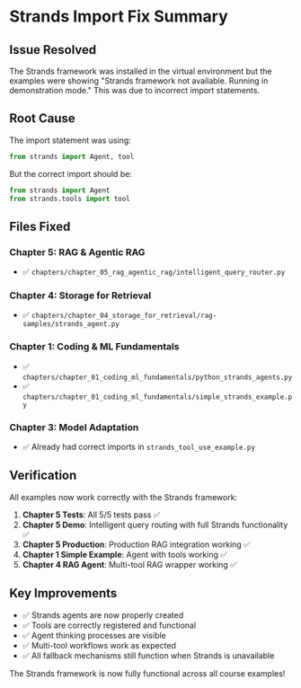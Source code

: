 # Strands Import Fix Summary

## Issue Resolved
The Strands framework was installed in the virtual environment but the examples were showing "Strands framework not available. Running in demonstration mode." This was due to incorrect import statements.

## Root Cause
The import statement was using:
```python
from strands import Agent, tool
```

But the correct import should be:
```python
from strands import Agent
from strands.tools import tool
```

## Files Fixed

### Chapter 5: RAG & Agentic RAG
- ✅ `chapters/chapter_05_rag_agentic_rag/intelligent_query_router.py`

### Chapter 4: Storage for Retrieval  
- ✅ `chapters/chapter_04_storage_for_retrieval/rag-samples/strands_agent.py`

### Chapter 1: Coding & ML Fundamentals
- ✅ `chapters/chapter_01_coding_ml_fundamentals/python_strands_agents.py`
- ✅ `chapters/chapter_01_coding_ml_fundamentals/simple_strands_example.py`

### Chapter 3: Model Adaptation
- ✅ Already had correct imports in `strands_tool_use_example.py`

## Verification
All examples now work correctly with the Strands framework:

1. **Chapter 5 Tests**: All 5/5 tests pass ✅
2. **Chapter 5 Demo**: Intelligent query routing with full Strands functionality ✅  
3. **Chapter 5 Production**: Production RAG integration working ✅
4. **Chapter 1 Simple Example**: Agent with tools working ✅
5. **Chapter 4 RAG Agent**: Multi-tool RAG wrapper working ✅

## Key Improvements
- ✅ Strands agents are now properly created
- ✅ Tools are correctly registered and functional
- ✅ Agent thinking processes are visible
- ✅ Multi-tool workflows work as expected
- ✅ All fallback mechanisms still function when Strands is unavailable

The Strands framework is now fully functional across all course examples!
